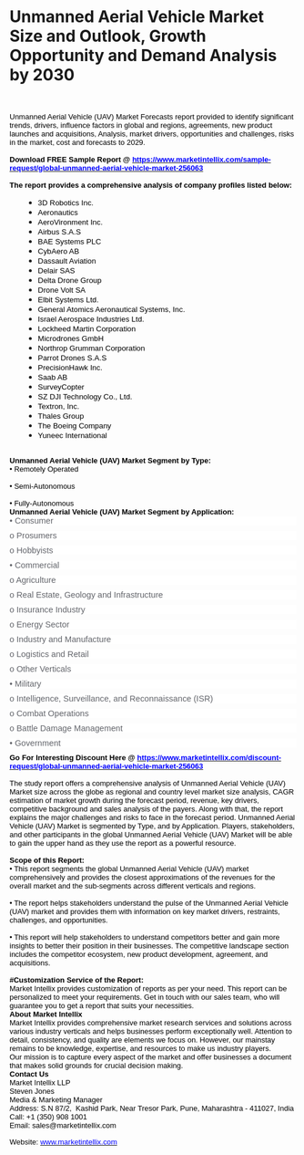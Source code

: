 <h1>Unmanned Aerial Vehicle&nbsp;</span>Market Size and Outlook, Growth Opportunity and Demand Analysis by 2030</span></h1>
<p style='margin-right:0cm;margin-left:0cm;font-size:16px;font-family:"Calibri",sans-serif;margin-top:0cm;margin-bottom:0cm;font-size:11.0pt;line-height:normal;'><span style='font-size:13px;font-family:"Verdana",sans-serif;color:black;'>&nbsp;</span></p>
<p style='margin-right:0cm;margin-left:0cm;font-size:16px;font-family:"Calibri",sans-serif;margin-top:0cm;margin-bottom:0cm;font-size:11.0pt;line-height:normal;'><span style='font-size:13px;font-family:"Verdana",sans-serif;color:black;'>&nbsp;</span></p>
<p style='margin-right:0cm;margin-left:0cm;font-size:16px;font-family:"Calibri",sans-serif;margin-top:0cm;margin-bottom:0cm;font-size:11.0pt;line-height:normal;'><span style='font-size:13px;font-family:"Verdana",sans-serif;color:black;'>Unmanned Aerial Vehicle (UAV) Market Forecasts report provided to identify significant trends, drivers, influence factors in global and regions, agreements, new product launches and acquisitions, Analysis, market drivers, opportunities and challenges, risks in the market, cost and forecasts to 2029.</span></p>
<p style='margin-right:0cm;margin-left:0cm;font-size:16px;font-family:"Calibri",sans-serif;margin-top:0cm;margin-bottom:0cm;font-size:11.0pt;line-height:normal;'><span style='font-size:13px;font-family:"Verdana",sans-serif;color:black;'>&nbsp;</span></p>
<p style='margin-right:0cm;margin-left:0cm;font-size:16px;font-family:"Calibri",sans-serif;margin-top:0cm;margin-bottom:0cm;font-size:11.0pt;line-height:normal;'><strong><span style='font-size:13px;font-family:"Verdana",sans-serif;color:black;'>Download FREE Sample Report @&nbsp;</span></strong><a href="https://www.marketintellix.com/sample-request/global-unmanned-aerial-vehicle-market-256063" title="Sample Request:  Unmanned Aerial Vehicle (UAV)"><strong><span style='font-size:13px;font-family:"Verdana",sans-serif;color:blue;'>https://www.marketintellix.com/sample-request/global-unmanned-aerial-vehicle-market-256063</span></strong></a></p>
<p style='margin-right:0cm;margin-left:0cm;font-size:16px;font-family:"Calibri",sans-serif;margin-top:0cm;margin-bottom:0cm;font-size:11.0pt;line-height:normal;'><span style='font-size:13px;font-family:"Verdana",sans-serif;color:black;'>&nbsp;</span></p>
<p style='margin-right:0cm;margin-left:0cm;font-size:16px;font-family:"Calibri",sans-serif;margin-top:0cm;margin-bottom:0cm;font-size:11.0pt;line-height:normal;'><strong><span style='font-size:13px;font-family:"Verdana",sans-serif;color:black;'>The report provides a comprehensive analysis of company profiles listed below:</span></strong></p>
<ul style="list-style-type: disc;margin-left:26px;">
    <li><span style='font-family:"Verdana",sans-serif;font-size:10.0pt;color:black;'>3D Robotics Inc.</span></li>
    <li><span style='font-family:"Verdana",sans-serif;font-size:10.0pt;color:black;'>Aeronautics</span></li>
    <li><span style='font-family:"Verdana",sans-serif;font-size:10.0pt;color:black;'>AeroVironment Inc.</span></li>
    <li><span style='font-family:"Verdana",sans-serif;font-size:10.0pt;color:black;'>Airbus S.A.S</span></li>
    <li><span style='font-family:"Verdana",sans-serif;font-size:10.0pt;color:black;'>BAE Systems PLC</span></li>
    <li><span style='font-family:"Verdana",sans-serif;font-size:10.0pt;color:black;'>CybAero AB</span></li>
    <li><span style='font-family:"Verdana",sans-serif;font-size:10.0pt;color:black;'>Dassault Aviation</span></li>
    <li><span style='font-family:"Verdana",sans-serif;font-size:10.0pt;color:black;'>Delair SAS</span></li>
    <li><span style='font-family:"Verdana",sans-serif;font-size:10.0pt;color:black;'>Delta Drone Group</span></li>
    <li><span style='font-family:"Verdana",sans-serif;font-size:10.0pt;color:black;'>Drone Volt SA</span></li>
    <li><span style='font-family:"Verdana",sans-serif;font-size:10.0pt;color:black;'>Elbit Systems Ltd.</span></li>
    <li><span style='font-family:"Verdana",sans-serif;font-size:10.0pt;color:black;'>General Atomics Aeronautical Systems, Inc.</span></li>
    <li><span style='font-family:"Verdana",sans-serif;font-size:10.0pt;color:black;'>Israel Aerospace Industries Ltd.</span></li>
    <li><span style='font-family:"Verdana",sans-serif;font-size:10.0pt;color:black;'>Lockheed Martin Corporation</span></li>
    <li><span style='font-family:"Verdana",sans-serif;font-size:10.0pt;color:black;'>Microdrones GmbH</span></li>
    <li><span style='font-family:"Verdana",sans-serif;font-size:10.0pt;color:black;'>Northrop Grumman Corporation</span></li>
    <li><span style='font-family:"Verdana",sans-serif;font-size:10.0pt;color:black;'>Parrot Drones S.A.S</span></li>
    <li><span style='font-family:"Verdana",sans-serif;font-size:10.0pt;color:black;'>PrecisionHawk Inc.</span></li>
    <li><span style='font-family:"Verdana",sans-serif;font-size:10.0pt;color:black;'>Saab AB</span></li>
    <li><span style='font-family:"Verdana",sans-serif;font-size:10.0pt;color:black;'>SurveyCopter</span></li>
    <li><span style='font-family:"Verdana",sans-serif;font-size:10.0pt;color:black;'>SZ DJI Technology Co., Ltd.</span></li>
    <li><span style='font-family:"Verdana",sans-serif;font-size:10.0pt;color:black;'>Textron, Inc.</span></li>
    <li><span style='font-family:"Verdana",sans-serif;font-size:10.0pt;color:black;'>Thales Group</span></li>
    <li><span style='font-family:"Verdana",sans-serif;font-size:10.0pt;color:black;'>The Boeing Company</span></li>
    <li><span style='font-family:"Verdana",sans-serif;font-size:10.0pt;color:black;'>Yuneec International</span></li>
</ul>
<p style='margin-right:0cm;margin-left:0cm;font-size:16px;font-family:"Calibri",sans-serif;margin-top:0cm;margin-bottom:0cm;font-size:11.0pt;line-height:normal;'><span style='font-size:13px;font-family:"Verdana",sans-serif;color:black;'>&nbsp;</span></p>
<p style='margin-right:0cm;margin-left:0cm;font-size:16px;font-family:"Calibri",sans-serif;margin-top:0cm;margin-bottom:0cm;font-size:11.0pt;line-height:normal;'><strong><span style='font-size:13px;font-family:"Verdana",sans-serif;color:black;'>Unmanned Aerial Vehicle (UAV) Market Segment by Type:</span></strong></p>
<p style='margin-right:0cm;margin-left:0cm;font-size:16px;font-family:"Calibri",sans-serif;margin-top:0cm;margin-bottom:0cm;font-size:11.0pt;line-height:normal;'><span style='font-size:13px;font-family:"Verdana",sans-serif;color:black;'>&bull; Remotely Operated</span></p>
<p style='margin-right:0cm;margin-left:0cm;font-size:16px;font-family:"Calibri",sans-serif;margin-top:0cm;margin-bottom:0cm;font-size:11.0pt;line-height:normal;'><span style='font-size:13px;font-family:"Verdana",sans-serif;color:black;'>&nbsp;</span></p>
<p style='margin-right:0cm;margin-left:0cm;font-size:16px;font-family:"Calibri",sans-serif;margin-top:0cm;margin-bottom:0cm;font-size:11.0pt;line-height:normal;'><span style='font-size:13px;font-family:"Verdana",sans-serif;color:black;'>&bull; Semi-Autonomous</span></p>
<p style='margin-right:0cm;margin-left:0cm;font-size:16px;font-family:"Calibri",sans-serif;margin-top:0cm;margin-bottom:0cm;font-size:11.0pt;line-height:normal;'><span style='font-size:13px;font-family:"Verdana",sans-serif;color:black;'>&nbsp;</span></p>
<p style='margin-right:0cm;margin-left:0cm;font-size:16px;font-family:"Calibri",sans-serif;margin-top:0cm;margin-bottom:0cm;font-size:11.0pt;line-height:normal;'><span style='font-size:13px;font-family:"Verdana",sans-serif;color:black;'>&bull; Fully-Autonomous</span></p>
<p style='margin-right:0cm;margin-left:0cm;font-size:16px;font-family:"Calibri",sans-serif;margin-top:0cm;margin-bottom:0cm;font-size:11.0pt;line-height:normal;'><strong><span style='font-size:13px;font-family:"Verdana",sans-serif;color:black;'>Unmanned Aerial Vehicle (UAV) Market Segment by Application:</span></strong></p>
<p style='margin-right:0cm;margin-left:0cm;font-size:16px;font-family:"Calibri",sans-serif;margin-top:0cm;margin-bottom:7.5pt;font-size:11.0pt;background:white;vertical-align:baseline;'><span style='font-family:"Arial",sans-serif;color:#62646A;'>&bull; Consumer</span></p>
<p style='margin-right:0cm;margin-left:0cm;font-size:16px;font-family:"Calibri",sans-serif;margin-top:0cm;margin-bottom:7.5pt;font-size:11.0pt;background:white;vertical-align:baseline;'><span style='font-family:"Arial",sans-serif;color:#62646A;'>o Prosumers</span></p>
<p style='margin-right:0cm;margin-left:0cm;font-size:16px;font-family:"Calibri",sans-serif;margin-top:0cm;margin-bottom:7.5pt;font-size:11.0pt;background:white;vertical-align:baseline;'><span style='font-family:"Arial",sans-serif;color:#62646A;'>o Hobbyists</span></p>
<p style='margin-right:0cm;margin-left:0cm;font-size:16px;font-family:"Calibri",sans-serif;margin-top:0cm;margin-bottom:7.5pt;font-size:11.0pt;background:white;vertical-align:baseline;'><span style='font-family:"Arial",sans-serif;color:#62646A;'>&bull; Commercial</span></p>
<p style='margin-right:0cm;margin-left:0cm;font-size:16px;font-family:"Calibri",sans-serif;margin-top:0cm;margin-bottom:7.5pt;font-size:11.0pt;background:white;vertical-align:baseline;'><span style='font-family:"Arial",sans-serif;color:#62646A;'>o Agriculture</span></p>
<p style='margin-right:0cm;margin-left:0cm;font-size:16px;font-family:"Calibri",sans-serif;margin-top:0cm;margin-bottom:7.5pt;font-size:11.0pt;background:white;vertical-align:baseline;'><span style='font-family:"Arial",sans-serif;color:#62646A;'>o Real Estate, Geology and Infrastructure</span></p>
<p style='margin-right:0cm;margin-left:0cm;font-size:16px;font-family:"Calibri",sans-serif;margin-top:0cm;margin-bottom:7.5pt;font-size:11.0pt;background:white;vertical-align:baseline;'><span style='font-family:"Arial",sans-serif;color:#62646A;'>o Insurance Industry</span></p>
<p style='margin-right:0cm;margin-left:0cm;font-size:16px;font-family:"Calibri",sans-serif;margin-top:0cm;margin-bottom:7.5pt;font-size:11.0pt;background:white;vertical-align:baseline;'><span style='font-family:"Arial",sans-serif;color:#62646A;'>o Energy Sector</span></p>
<p style='margin-right:0cm;margin-left:0cm;font-size:16px;font-family:"Calibri",sans-serif;margin-top:0cm;margin-bottom:7.5pt;font-size:11.0pt;background:white;vertical-align:baseline;'><span style='font-family:"Arial",sans-serif;color:#62646A;'>o Industry and Manufacture</span></p>
<p style='margin-right:0cm;margin-left:0cm;font-size:16px;font-family:"Calibri",sans-serif;margin-top:0cm;margin-bottom:7.5pt;font-size:11.0pt;background:white;vertical-align:baseline;'><span style='font-family:"Arial",sans-serif;color:#62646A;'>o Logistics and Retail</span></p>
<p style='margin-right:0cm;margin-left:0cm;font-size:16px;font-family:"Calibri",sans-serif;margin-top:0cm;margin-bottom:7.5pt;font-size:11.0pt;background:white;vertical-align:baseline;'><span style='font-family:"Arial",sans-serif;color:#62646A;'>o Other Verticals</span></p>
<p style='margin-right:0cm;margin-left:0cm;font-size:16px;font-family:"Calibri",sans-serif;margin-top:0cm;margin-bottom:7.5pt;font-size:11.0pt;background:white;vertical-align:baseline;'><span style='font-family:"Arial",sans-serif;color:#62646A;'>&bull; Military</span></p>
<p style='margin-right:0cm;margin-left:0cm;font-size:16px;font-family:"Calibri",sans-serif;margin-top:0cm;margin-bottom:7.5pt;font-size:11.0pt;background:white;vertical-align:baseline;'><span style='font-family:"Arial",sans-serif;color:#62646A;'>o Intelligence, Surveillance, and Reconnaissance (ISR)</span></p>
<p style='margin-right:0cm;margin-left:0cm;font-size:16px;font-family:"Calibri",sans-serif;margin-top:0cm;margin-bottom:7.5pt;font-size:11.0pt;background:white;vertical-align:baseline;'><span style='font-family:"Arial",sans-serif;color:#62646A;'>o Combat Operations</span></p>
<p style='margin-right:0cm;margin-left:0cm;font-size:16px;font-family:"Calibri",sans-serif;margin-top:0cm;margin-bottom:7.5pt;font-size:11.0pt;background:white;vertical-align:baseline;'><span style='font-family:"Arial",sans-serif;color:#62646A;'>o Battle Damage Management</span></p>
<p style='margin-right:0cm;margin-left:0cm;font-size:16px;font-family:"Calibri",sans-serif;margin-top:0cm;margin-bottom:7.5pt;font-size:11.0pt;background:white;vertical-align:baseline;'><span style='font-family:"Arial",sans-serif;color:#62646A;'>&bull; Government</span></p>
<p style='margin-right:0cm;margin-left:0cm;font-size:16px;font-family:"Calibri",sans-serif;margin-top:0cm;margin-bottom:0cm;font-size:11.0pt;line-height:normal;'><strong><span style='font-size:13px;font-family:"Verdana",sans-serif;color:black;'>Go For Interesting Discount Here @&nbsp;</span></strong><a href="https://www.marketintellix.com/discount-request/global-unmanned-aerial-vehicle-market-256063" title="Request Discount Coupon:  Unmanned Aerial Vehicle (UAV)"><strong><span style='font-size:13px;font-family:"Verdana",sans-serif;color:blue;'>https://www.marketintellix.com/discount-request/global-unmanned-aerial-vehicle-market-256063</span></strong></a></p>
<p style='margin-right:0cm;margin-left:0cm;font-size:16px;font-family:"Calibri",sans-serif;margin-top:0cm;margin-bottom:0cm;font-size:11.0pt;line-height:normal;'><span style='font-size:13px;font-family:"Verdana",sans-serif;color:black;'>&nbsp;</span></p>
<p style='margin-right:0cm;margin-left:0cm;font-size:16px;font-family:"Calibri",sans-serif;margin-top:0cm;margin-bottom:0cm;font-size:11.0pt;line-height:normal;'><span style='font-size:13px;font-family:"Verdana",sans-serif;color:black;'>The study report offers a comprehensive analysis of Unmanned Aerial Vehicle (UAV) Market size across the globe as regional and country level market size analysis, CAGR estimation of market growth during the forecast period, revenue, key drivers, competitive background and sales analysis of the payers. Along with that, the report explains the major challenges and risks to face in the forecast period. Unmanned Aerial Vehicle (UAV) Market is segmented by Type, and by Application. Players, stakeholders, and other participants in the global Unmanned Aerial Vehicle (UAV) Market will be able to gain the upper hand as they use the report as a powerful resource.</span></p>
<p style='margin-right:0cm;margin-left:0cm;font-size:16px;font-family:"Calibri",sans-serif;margin-top:0cm;margin-bottom:0cm;font-size:11.0pt;line-height:normal;'><span style='font-size:13px;font-family:"Verdana",sans-serif;color:black;'>&nbsp;</span></p>
<p style='margin-right:0cm;margin-left:0cm;font-size:16px;font-family:"Calibri",sans-serif;margin-top:0cm;margin-bottom:0cm;font-size:11.0pt;line-height:normal;'><strong><span style='font-size:13px;font-family:"Verdana",sans-serif;color:black;'>Scope of this Report:</span></strong></p>
<p style='margin-right:0cm;margin-left:0cm;font-size:16px;font-family:"Calibri",sans-serif;margin-top:0cm;margin-bottom:0cm;font-size:11.0pt;line-height:normal;'><span style='font-size:13px;font-family:"Verdana",sans-serif;color:black;'>&bull; This report segments the global Unmanned Aerial Vehicle (UAV) market comprehensively and provides the closest approximations of the revenues for the overall market and the sub-segments across different verticals and regions.</span></p>
<p style='margin-right:0cm;margin-left:0cm;font-size:16px;font-family:"Calibri",sans-serif;margin-top:0cm;margin-bottom:0cm;font-size:11.0pt;line-height:normal;'><span style='font-size:13px;font-family:"Verdana",sans-serif;color:black;'>&nbsp;</span></p>
<p style='margin-right:0cm;margin-left:0cm;font-size:16px;font-family:"Calibri",sans-serif;margin-top:0cm;margin-bottom:0cm;font-size:11.0pt;line-height:normal;'><span style='font-size:13px;font-family:"Verdana",sans-serif;color:black;'>&bull; The report helps stakeholders understand the pulse of the Unmanned Aerial Vehicle (UAV) market and provides them with information on key market drivers, restraints, challenges, and opportunities.</span></p>
<p style='margin-right:0cm;margin-left:0cm;font-size:16px;font-family:"Calibri",sans-serif;margin-top:0cm;margin-bottom:0cm;font-size:11.0pt;line-height:normal;'><span style='font-size:13px;font-family:"Verdana",sans-serif;color:black;'>&nbsp;</span></p>
<p style='margin-right:0cm;margin-left:0cm;font-size:16px;font-family:"Calibri",sans-serif;margin-top:0cm;margin-bottom:0cm;font-size:11.0pt;line-height:normal;'><span style='font-size:13px;font-family:"Verdana",sans-serif;color:black;'>&bull; This report will help stakeholders to understand competitors better and gain more insights to better their position in their businesses. The competitive landscape section includes the competitor ecosystem, new product development, agreement, and acquisitions.</span></p>
<p style='margin-right:0cm;margin-left:0cm;font-size:16px;font-family:"Calibri",sans-serif;margin-top:0cm;margin-bottom:0cm;font-size:11.0pt;line-height:normal;'><span style='font-size:13px;font-family:"Verdana",sans-serif;color:black;'>&nbsp;</span></p>
<p style='margin-right:0cm;margin-left:0cm;font-size:16px;font-family:"Calibri",sans-serif;margin-top:0cm;margin-bottom:0cm;font-size:11.0pt;line-height:normal;'><strong><span style='font-size:13px;font-family:"Verdana",sans-serif;color:black;'>#Customization Service of the Report:</span></strong></p>
<p style='margin-right:0cm;margin-left:0cm;font-size:16px;font-family:"Calibri",sans-serif;margin-top:0cm;margin-bottom:0cm;font-size:11.0pt;line-height:normal;'><span style='font-size:13px;font-family:"Verdana",sans-serif;color:black;'>Market Intellix provides customization of reports as per your need. This report can be personalized to meet your requirements. Get in touch with our sales team, who will guarantee you to get a report that suits your necessities.</span></p>
<p style='margin-right:0cm;margin-left:0cm;font-size:16px;font-family:"Calibri",sans-serif;margin-top:0cm;margin-bottom:0cm;font-size:11.0pt;line-height:normal;'><strong><span style='font-size:13px;font-family:"Verdana",sans-serif;color:black;'>About Market Intellix</span></strong></p>
<p style='margin-right:0cm;margin-left:0cm;font-size:16px;font-family:"Calibri",sans-serif;margin-top:0cm;margin-bottom:0cm;font-size:11.0pt;line-height:normal;'><span style='font-size:13px;font-family:"Verdana",sans-serif;color:black;'>Market Intellix provides comprehensive market research services and solutions across various industry verticals and helps businesses perform exceptionally well. Attention to detail, consistency, and quality are elements we focus on. However, our mainstay remains to be knowledge, expertise, and resources to make us industry players.&nbsp;</span></p>
<p style='margin-right:0cm;margin-left:0cm;font-size:16px;font-family:"Calibri",sans-serif;margin-top:0cm;margin-bottom:0cm;font-size:11.0pt;line-height:normal;'><span style='font-size:13px;font-family:"Verdana",sans-serif;color:black;'>Our mission is to capture every aspect of the market and offer businesses a document that makes solid grounds for crucial decision making.</span></p>
<p style='margin-right:0cm;margin-left:0cm;font-size:16px;font-family:"Calibri",sans-serif;margin-top:0cm;margin-bottom:0cm;font-size:11.0pt;line-height:normal;'><strong><span style='font-size:13px;font-family:"Verdana",sans-serif;color:black;'>Contact Us&nbsp;</span></strong></p>
<p style='margin-right:0cm;margin-left:0cm;font-size:16px;font-family:"Calibri",sans-serif;margin-top:0cm;margin-bottom:0cm;font-size:11.0pt;line-height:normal;'><span style='font-size:13px;font-family:"Verdana",sans-serif;color:black;'>Market Intellix LLP</span></p>
<p style='margin-right:0cm;margin-left:0cm;font-size:16px;font-family:"Calibri",sans-serif;margin-top:0cm;margin-bottom:0cm;font-size:11.0pt;line-height:normal;'><span style='font-size:13px;font-family:"Verdana",sans-serif;color:black;'>Steven Jones</span></p>
<p style='margin-right:0cm;margin-left:0cm;font-size:16px;font-family:"Calibri",sans-serif;margin-top:0cm;margin-bottom:0cm;font-size:11.0pt;line-height:normal;'><span style='font-size:13px;font-family:"Verdana",sans-serif;color:black;'>Media &amp; Marketing Manager&nbsp;</span></p>
<p style='margin-right:0cm;margin-left:0cm;font-size:16px;font-family:"Calibri",sans-serif;margin-top:0cm;margin-bottom:0cm;font-size:11.0pt;line-height:normal;'><span style='font-size:13px;font-family:"Verdana",sans-serif;color:black;'>Address: S.N 87/2, &nbsp;Kashid Park, Near Tresor Park, Pune, Maharashtra - 411027, India</span></p>
<p style='margin-right:0cm;margin-left:0cm;font-size:16px;font-family:"Calibri",sans-serif;margin-top:0cm;margin-bottom:0cm;font-size:11.0pt;line-height:normal;'><span style='font-size:13px;font-family:"Verdana",sans-serif;color:black;'>Call: +1 (350) 908 1001</span></p>
<p style='margin-right:0cm;margin-left:0cm;font-size:16px;font-family:"Calibri",sans-serif;margin-top:0cm;margin-bottom:0cm;font-size:11.0pt;line-height:normal;'><span style='font-size:13px;font-family:"Verdana",sans-serif;color:black;'>Email: sales@marketintellix.com&nbsp;</span></p>
<p><span style='font-size:13px;font-family:"Verdana",sans-serif;color:black;'>Website:&nbsp;</span><span style='font-size:15px;font-family:"Calibri",sans-serif;'><a href="https://www.marketintellix.com/"><span style='font-size:13px;font-family:"Verdana",sans-serif;color:blue;'>www.marketintellix.com</span></a></span></p>
